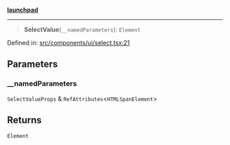 [**launchpad**](index.md)

***

> **SelectValue**(`__namedParameters`): `Element`

Defined in: [src/components/ui/select.tsx:21](https://github.com/victorbratov/launchpad/blob/2fb5c03d3b8a4ead86d4ea12df9db7edc90ac88e/src/components/ui/select.tsx#L21)

## Parameters

### \_\_namedParameters

`SelectValueProps` & `RefAttributes`\<`HTMLSpanElement`\>

## Returns

`Element`
